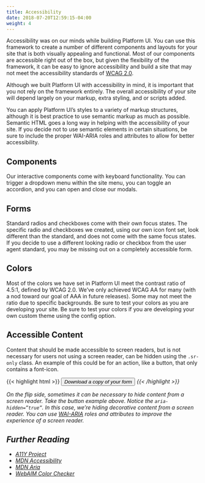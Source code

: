 ```yaml
---
title: Accessibility
date: 2018-07-20T12:59:15-04:00
weight: 4
---
```


Accessibility was on our minds while building Platform UI. You can use this framework to create a number of different components and layouts for your site that is both visually appealing and functional. Most of our components are accessible right out of the box, but given the flexibility of the framework, it can be easy to ignore accessibility and build a site that may not meet the accessibility standards of <a href="https://www.w3.org/TR/WCAG20/" rel="external" target="_blank">WCAG 2.0</a>.
 
Although we built Platform UI with accessibility in mind, it is important that you not rely on the framework entirely. The overall accessibility of your site will depend largely on your markup, extra styling, and or scripts added.
 
You can apply Platform UI’s styles to a variety of markup structures, although it is best practice to use semantic markup as much as possible. Semantic HTML goes a long way in helping with the accessibility of your site. If you decide not to use semantic elements in certain situations, be sure to include the proper WAI-ARIA roles and attributes to allow for better accessibility.
 
## Components
Our interactive components come with keyboard functionality. You can trigger a dropdown menu within the site menu, you can toggle an accordion, and you can open and close our modals.
 
## Forms
Standard radios and checkboxes come with their own focus states. The specific radio and checkboxes we created, using our own icon font set, look different than the standard, and does not come with the same focus states. If you decide to use a different looking radio or checkbox from the user agent standard, you may be missing out on a completely accessible form.
 
## Colors
Most of the colors we have set in Platform UI meet the contrast ratio of 4.5:1, defined by WCAG 2.0. We’ve only achieved WCAG AA for many (with a nod toward our goal of AAA in future releases). Some may not meet the ratio due to specific backgrounds. Be sure to test your colors as you are developing your site. Be sure to test your colors if you are developing your own custom theme using the config option.
 
## Accessible Content
Content that should be made accessible to screen readers, but is not necessary for users not using a screen reader, can be hidden using the `.sr-only` class. An example of this could be for an action, like a button, that only contains a font-icon.
 
{{< highlight html >}}
<button class=”button”>
 <i class=”pi-download” aria-hidden=”true”>
 <span class=”sr-only”>Download a copy of your form</span>
</button>
{{< /highlight >}}
 
On the flip side, sometimes it can be necessary to hide content from a screen reader. Take the button example above. Notice the `aria-hidden=”true”`. In this case, we’re hiding decorative content from a screen reader. You can use <a href="https://www.w3.org/WAI/standards-guidelines/aria/" rel="external" target="_blank">WAI-ARIA</a> roles and attributes to improve the experience of a screen reader.
 
 
## Further Reading
- <a href="https://a11yproject.com/" rel="external" target="_blank">A11Y Project</a>
- <a href="https://developer.mozilla.org/en-US/docs/Web/Accessibility" rel="external" target="_blank">MDN Accessibility</a>
- <a href="https://developer.mozilla.org/en-US/docs/Web/Accessibility/ARIA" rel="external" target="_blank">MDN Aria</a>
- <a href="https://webaim.org/resources/contrastchecker/" rel="external" target="_blank">WebAIM Color Checker</a>